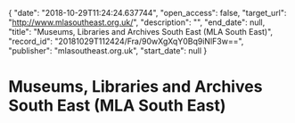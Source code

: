 {
  "date": "2018-10-29T11:24:24.637744", 
  "open_access": false, 
  "target_url": "http://www.mlasoutheast.org.uk/", 
  "description": "", 
  "end_date": null, 
  "title": "Museums, Libraries and Archives South East (MLA South East)", 
  "record_id": "20181029T112424/Fra/90wXgXqY0Bq9iNlF3w==", 
  "publisher": "mlasoutheast.org.uk", 
  "start_date": null
}

# Museums, Libraries and Archives South East (MLA South East)

